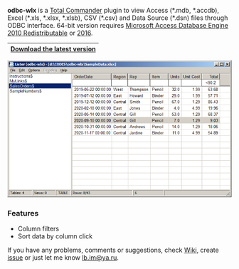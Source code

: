 **odbc-wlx** is a [Total Commander](https://www.ghisler.com/) plugin to view Access (\*.mdb, \*.accdb), Excel (\*.xls, \*.xlsx, \*.xlsb), CSV (\*.csv) and Data Source (\*.dsn) files through ODBC interface.
64-bit version requires [Microsoft Access Database Engine 2010 Redistributable](https://www.microsoft.com/en-us/download/details.aspx?id=13255) or [2016](https://www.microsoft.com/en-us/download/details.aspx?id=54920).

|[**Download the latest version**](https://github.com/little-brother/odbc-wlx/releases/latest/download/odbc-wlx.zip)|
|-------------------------------------------------------------------------------------------|

![View](odbc-wlx.png)

### Features
* Column filters
* Sort data by column click

If you have any problems, comments or suggestions, check [Wiki](https://github.com/little-brother/odbc-wlx/wiki), create [issue](https://github.com/little-brother/odbc-wlx/issues) or just let me know <a href="mailto:lb.im@ya.ru?subject=odbc-wlx">lb.im@ya.ru</a>.